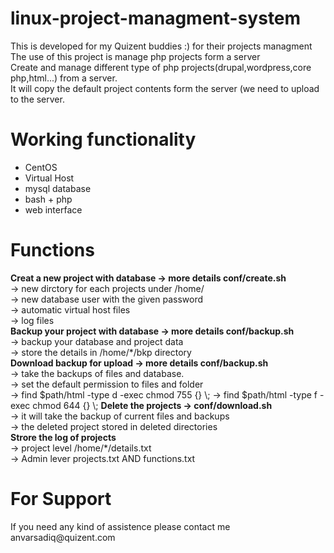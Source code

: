 # linux-project-managment-system<br>
This is developed for my Quizent buddies :) for their projects managment<br>
The use of this project is manage php projects form a server <br>
Create and manage different type of php projects(drupal,wordpress,core php,html...) from a server.<br>
It will copy the default project contents form the server (we need to upload to the server.<br>
# Working functionality<br>
+ CentOS<br>
+ Virtual Host<br>
+ mysql database<br>
+ bash + php<br>
+ web interface

<h1>Functions</h1>
<b>Creat a new project with database -> more details conf/create.sh<br></b>
      -> new dirctory for each projects under /home/<br>
      -> new database user with the given password<br>
      -> automatic virtual host files<br>
      -> log files<br>
<b>Backup your project with database -> more details conf/backup.sh<br></b>
      -> backup your database and project data<br>
      -> store the details in /home/*/bkp directory<br>
<b>Download backup for upload -> more details conf/backup.sh<br></b>
      -> take the backups of files and database.<br>
      -> set the default permission to files and folder<br>
-> find $path/html -type d -exec chmod 755 {} \;
-> find $path/html -type f -exec chmod 644 {} \;
<b>Delete the projects -> conf/download.sh<br></b>
      -> it will take the backup of current files and backups<br>
      -> the deleted project stored in deleted directories<br>
<b>Strore the log of projects</b><br>
      -> project level /home/*/details.txt<br>
      -> Admin lever projects.txt AND functions.txt<br>

<h1>For Support</h1>
If you need any kind of assistence please contact me<br>
anvarsadiq@quizent.com
